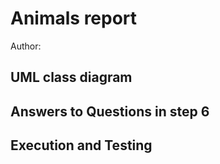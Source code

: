 # Animals report
Author: 

## UML class diagram


## Answers to Questions in step 6


## Execution and Testing

